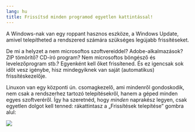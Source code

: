 ```yaml
---
lang: hu
title: Frissítsd minden programod egyetlen kattintással!
---
```


A Windows-nak van egy roppant hasznos eszköze, a Windows Update, amivel telepítheted a rendszered számára szükséges legújabb frissítéseket.

De mi a helyzet a nem microsoftos szoftvereiddel? Adobe-alkalmazások? ZIP tömörítő? CD-író program? Nem microsoftos böngésző és levelezőprogram stb.? Egyenként kell őket frissítened. És ez igencsak sok időt vesz igénybe, hisz mindegyiknek van saját (automatikus) frissítéskezelője.

Linuxon van egy központi ún. csomagkezelő, ami mindenről gondoskodik, nem csak a rendszerhez tartozó telepítésekről, hanem a géped minden egyes szoftveréről. Így ha szeretnéd, hogy <i>minden</i> naprakész legyen, csak egyetlen dolgot kell tenned: rákattintasz a „Frissítések telepítése” gombra alul:

<img src="Images/global_update.png" />




